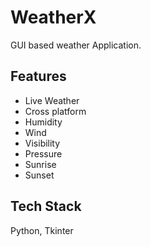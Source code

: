 
# WeatherX

GUI based weather Application.


## Features

- Live Weather
- Cross platform
- Humidity
- Wind
- Visibility
- Pressure
- Sunrise
- Sunset


## Tech Stack

Python, Tkinter

